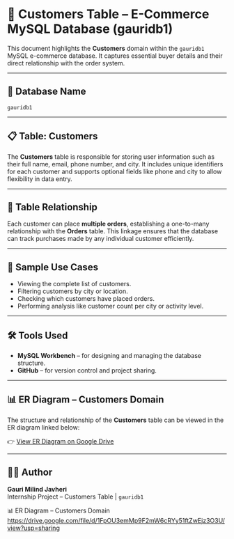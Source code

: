 # 👤 Customers Table – E-Commerce MySQL Database (gauridb1)

This document highlights the **Customers** domain within the `gauridb1` MySQL e-commerce database. It captures essential buyer details and their direct relationship with the order system.

---

## 📂 Database Name

`gauridb1`

---

## 📋 Table: Customers

The **Customers** table is responsible for storing user information such as their full name, email, phone number, and city. It includes unique identifiers for each customer and supports optional fields like phone and city to allow flexibility in data entry.

---

## 🔗 Table Relationship

Each customer can place **multiple orders**, establishing a one-to-many relationship with the **Orders** table. This linkage ensures that the database can track purchases made by any individual customer efficiently.

---

## 🧪 Sample Use Cases

- Viewing the complete list of customers.
- Filtering customers by city or location.
- Checking which customers have placed orders.
- Performing analysis like customer count per city or activity level.

---

## 🛠 Tools Used

- **MySQL Workbench** – for designing and managing the database structure.
- **GitHub** – for version control and project sharing.

---

## 📊 ER Diagram – Customers Domain

The structure and relationship of the **Customers** table can be viewed in the ER diagram linked below:

👉 [View ER Diagram on Google Drive](https://drive.google.com/file/d/1FpOU3emMp9F2mW6cRYy51ftZwEjz3O3U/view?usp=sharing)

---

## 🙋‍♀️ Author

**Gauri Milind Javheri**  
Internship Project – Customers Table | `gauridb1`



📊 ER Diagram – Customers Domain
https://drive.google.com/file/d/1FpOU3emMp9F2mW6cRYy51ftZwEjz3O3U/view?usp=sharing
